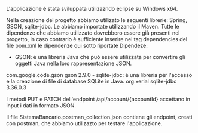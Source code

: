 L'applicazione è stata sviluppata utilizazndo eclipse su Windows x64. 

Nella creazione del progetto abbiamo utilizato le seguenti librerie: Spring, GSON, 
sqlite-jdbc. Le abbiamo importate utilizzando il Maven. 
Tutte le dipendenze che abbiamo utilizzato dovrebbero essere già presenti nel 
progetto, in caso contrario è sufficiente inserire nel tag dependencies del file 
pom.xml le dipendenze qui sotto riportate
Dipendeze:
- GSON: è una libreria Java che può essere utilizzata per convertire gli oggetti 
 Java nella loro rappresentazione JSON. 
<dependency>
  <groupId>com.google.code.gson</groupId>
  <artifactId>gson</artifactId>
  <version>2.9.0</version>
</dependency>
- sqlite-jdbc: è una libreria per l'accesso e la creazione di file di database 
 SQLite in Java.
<dependency>
	<groupId>org.xerial</groupId>
	<artifactId>sqlite-jdbc</artifactId>
	<version>3.36.0.3</version>
</dependency>

I metodi PUT e PATCH dell'endpoint /api/account/{accountId} accettano in input i 
dati in formato JSON.

Il file SistemaBancario.postman_collection.json contiene gli endpoint, creati con 
postman, che abbiamo utilizazto per testare l'applicazione.  